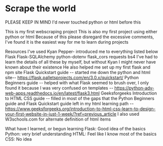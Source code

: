 # Scrape the world

PLEASE KEEP IN MIND
I'd never touched python or html before this

This is my first webscraping project
This is also my first project using either python or html
Because of this please disregard the excessive comments, I've found it is the easiest way for me to learn during projects

Resources I've used
    Kyan Pepper- introduced me to everything listed below
        Flask
        Flask-SQLAlchemy
        python-dotenv
        flask_cors
        requests
        bs4
        I've had to learn the details of all these by myself, but without Kyan I might never have known about their existence
        He also helped me set up my first flask and npm site
    Flask Quickstart guide -- started me down the python and html site-- https://flask.palletsprojects.com/en/3.0.x/quickstart/
    Python Beginners guide -- helped with what Flask seemed to brush over, I only found it because I was very confused on templates -- https://python-adv-web-apps.readthedocs.io/en/latest/flask3.html
    Geeksforgeeks Introduction to HTML CSS guide --  filled in most of the gaps that the Python Beginners guide and Flask Quickstart guide left in my html learning path -- https://www.geeksforgeeks.org/introduction-to-html-css-learn-to-design-your-first-website-in-just-1-week/?ref=previous_article
    I also used W3schools.com for alternate definition of html items

What have I learned, or begun learning
    Flask: Good idea of the basics
    Python: very brief understanding
    HTML: Feel like I know most of the basics
    CSS: No idea
